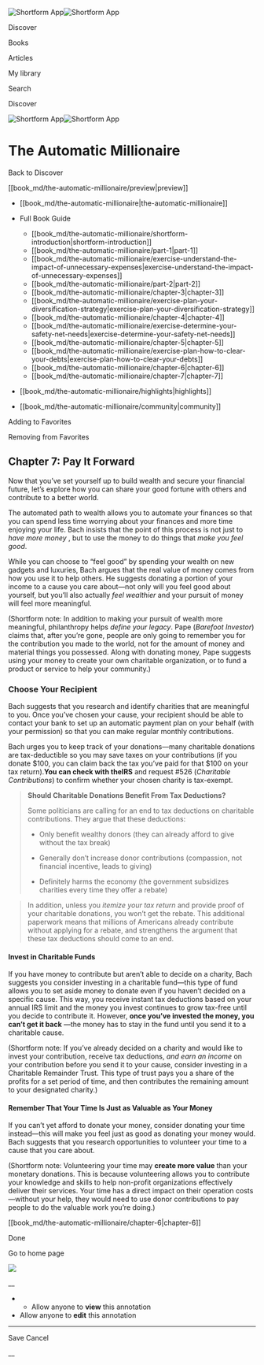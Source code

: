 ![Shortform App](/img/logo.36a2399e.svg)![Shortform App](/img/logo-dark.70c1b072.svg)

Discover

Books

Articles

My library

Search

Discover

![Shortform App](/img/logo.36a2399e.svg)![Shortform App](/img/logo-dark.70c1b072.svg)

# The Automatic Millionaire

Back to Discover

[[book_md/the-automatic-millionaire/preview|preview]]

  * [[book_md/the-automatic-millionaire|the-automatic-millionaire]]
  * Full Book Guide

    * [[book_md/the-automatic-millionaire/shortform-introduction|shortform-introduction]]
    * [[book_md/the-automatic-millionaire/part-1|part-1]]
    * [[book_md/the-automatic-millionaire/exercise-understand-the-impact-of-unnecessary-expenses|exercise-understand-the-impact-of-unnecessary-expenses]]
    * [[book_md/the-automatic-millionaire/part-2|part-2]]
    * [[book_md/the-automatic-millionaire/chapter-3|chapter-3]]
    * [[book_md/the-automatic-millionaire/exercise-plan-your-diversification-strategy|exercise-plan-your-diversification-strategy]]
    * [[book_md/the-automatic-millionaire/chapter-4|chapter-4]]
    * [[book_md/the-automatic-millionaire/exercise-determine-your-safety-net-needs|exercise-determine-your-safety-net-needs]]
    * [[book_md/the-automatic-millionaire/chapter-5|chapter-5]]
    * [[book_md/the-automatic-millionaire/exercise-plan-how-to-clear-your-debts|exercise-plan-how-to-clear-your-debts]]
    * [[book_md/the-automatic-millionaire/chapter-6|chapter-6]]
    * [[book_md/the-automatic-millionaire/chapter-7|chapter-7]]
  * [[book_md/the-automatic-millionaire/highlights|highlights]]
  * [[book_md/the-automatic-millionaire/community|community]]



Adding to Favorites 

Removing from Favorites 

## Chapter 7: Pay It Forward

Now that you’ve set yourself up to build wealth and secure your financial future, let’s explore how you can share your good fortune with others and contribute to a better world.

The automated path to wealth allows you to automate your finances so that you can spend less time worrying about your finances and more time enjoying your life. Bach insists that the point of this process is not just to _have more money_ , but to use the money to do things that _make you feel good_.

While you can choose to “feel good” by spending your wealth on new gadgets and luxuries, Bach argues that the real value of money comes from how you use it to help others. He suggests donating a portion of your income to a cause you care about—not only will you feel good about yourself, but you’ll also actually _feel wealthier_ and your pursuit of money will feel more meaningful.

(Shortform note: In addition to making your pursuit of wealth more meaningful, philanthropy helps _define your legacy_. Pape (_Barefoot Investor_) claims that, after you’re gone, people are only going to remember you for the contribution you made to the world, not for the amount of money and material things you possessed. Along with donating money, Pape suggests using your money to create your own charitable organization, or to fund a product or service to help your community.)

### Choose Your Recipient

Bach suggests that you research and identify charities that are meaningful to you. Once you’ve chosen your cause, your recipient should be able to contact your bank to set up an automatic payment plan on your behalf (with your permission) so that you can make regular monthly contributions.

Bach urges you to keep track of your donations—many charitable donations are tax-deductible so you may save taxes on your contributions (if you donate $100, you can claim back the tax you’ve paid for that $100 on your tax return).**You can check with theIRS** and request #526 (_Charitable Contributions_) to confirm whether your chosen charity is tax-exempt.

> **Should Charitable Donations Benefit From Tax Deductions?**
> 
> Some politicians are calling for an end to tax deductions on charitable contributions. They argue that these deductions:
> 
>   * Only benefit wealthy donors (they can already afford to give without the tax break)
> 
>   * Generally don’t increase donor contributions (compassion, not financial incentive, leads to giving)
> 
>   * Definitely harms the economy (the government subsidizes charities every time they offer a rebate)
> 
> 

> 
> In addition, unless you _itemize your tax return_ and provide proof of your charitable donations, you won’t get the rebate. This additional paperwork means that millions of Americans already contribute without applying for a rebate, and strengthens the argument that these tax deductions should come to an end.

#### Invest in Charitable Funds

If you have money to contribute but aren’t able to decide on a charity, Bach suggests you consider investing in a charitable fund—this type of fund allows you to set aside money to donate even if you haven’t decided on a specific cause. This way, you receive instant tax deductions based on your annual IRS limit and the money you invest continues to grow tax-free until you decide to contribute it. However, **once you’ve invested the money, you can’t get it back** —the money has to stay in the fund until you send it to a charitable cause.

(Shortform note: If you’ve already decided on a charity and would like to invest your contribution, receive tax deductions, _and earn an income_ on your contribution before you send it to your cause, consider investing in a Charitable Remainder Trust. This type of trust pays you a share of the profits for a set period of time, and then contributes the remaining amount to your designated charity.)

#### Remember That Your Time Is Just as Valuable as Your Money

If you can’t yet afford to donate your money, consider donating your time instead—this will make you feel just as good as donating your money would. Bach suggests that you research opportunities to volunteer your time to a cause that you care about.

(Shortform note: Volunteering your time may **create more value** than your monetary donations. This is because volunteering allows you to contribute your knowledge and skills to help non-profit organizations effectively deliver their services. Your time has a direct impact on their operation costs—without your help, they would need to use donor contributions to pay people to do the valuable work you’re doing.)

[[book_md/the-automatic-millionaire/chapter-6|chapter-6]]

Done

Go to home page 

![](https://bat.bing.com/action/0?ti=56018282&Ver=2&mid=a0504870-d4a3-487b-ac59-b1bfa7cefc42&sid=1711133063fa11eebdec89a8b8ae3bbc&vid=171147a063fa11eea7440fcfeb230d96&vids=0&msclkid=N&pi=0&lg=en-US&sw=800&sh=600&sc=24&nwd=1&tl=Shortform%20%7C%20Book&p=https%3A%2F%2Fwww.shortform.com%2Fapp%2Fbook%2Fthe-automatic-millionaire%2Fchapter-7&r=&lt=553&evt=pageLoad&sv=1&rn=47284)

__

  *   * Allow anyone to **view** this annotation
  * Allow anyone to **edit** this annotation



* * *

Save Cancel

__



